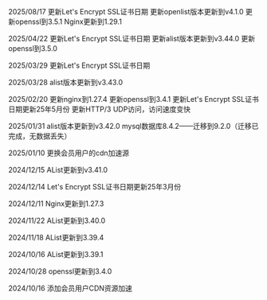 2025/08/17
更新Let's Encrypt SSL证书日期
更新openlist版本更新到v4.1.0
更新openssl到3.5.1
Nginx更新到1.29.1


2025/04/22
更新Let's Encrypt SSL证书日期
更新alist版本更新到v3.44.0
更新openssl到3.5.0


2025/03/29
更新Let's Encrypt SSL证书日期

2025/03/28
alist版本更新到v3.43.0

2025/02/20
更新nginx到1.27.4
更新openssl到3.4.1
更新Let's Encrypt SSL证书日期更新25年5月份
更新HTTP/3 UDP访问，访问速度变快

2025/01/31
alist版本更新到v3.42.0
mysql数据库8.4.2——迁移到9.2.0（迁移已完成，无数据丢失）

2025/01/10
更换会员用户的cdn加速源

2024/12/15
AList更新到v3.41.0

2024/12/14
Let's Encrypt SSL证书日期更新25年3月份

2024/12/11
Nginx更新到1.27.3

2024/11/22
AList更新到3.40.0

2024/11/18
AList更新到3.39.4

2024/10/16
AList更新到3.39.1

2024/10/28
openssl更新到3.4.0

2024/10/16
添加会员用户CDN资源加速
